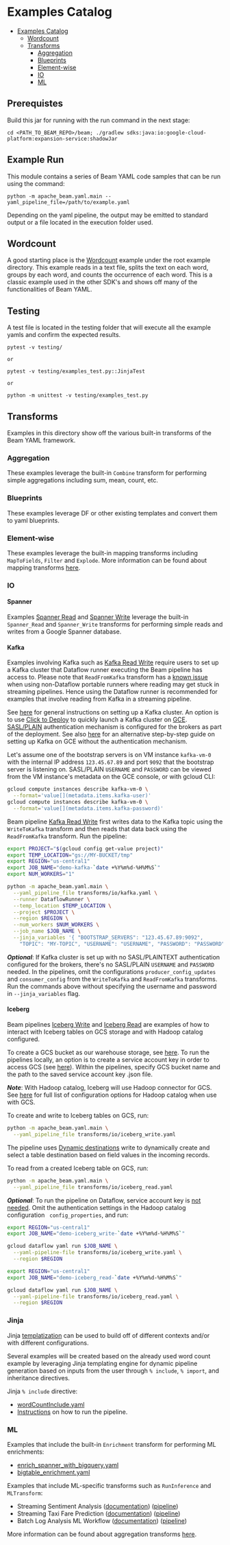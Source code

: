 <!--
    Licensed to the Apache Software Foundation (ASF) under one
    or more contributor license agreements.  See the NOTICE file
    distributed with this work for additional information
    regarding copyright ownership.  The ASF licenses this file
    to you under the Apache License, Version 2.0 (the
    "License"); you may not use this file except in compliance
    with the License.  You may obtain a copy of the License at

      http://www.apache.org/licenses/LICENSE-2.0

    Unless required by applicable law or agreed to in writing,
    software distributed under the License is distributed on an
    "AS IS" BASIS, WITHOUT WARRANTIES OR CONDITIONS OF ANY
    KIND, either express or implied.  See the License for the
    specific language governing permissions and limitations
    under the License.
-->

# Examples Catalog

<!-- TOC -->

* [Examples Catalog](#examples-catalog)
    * [Wordcount](#wordcount)
    * [Transforms](#transforms)
        * [Aggregation](#aggregation)
        * [Blueprints](#blueprints)
        * [Element-wise](#element-wise)
        * [IO](#io)
        * [ML](#ml)

<!-- TOC -->

## Prerequistes

Build this jar for running with the run command in the next stage:

```
cd <PATH_TO_BEAM_REPO>/beam; ./gradlew sdks:java:io:google-cloud-platform:expansion-service:shadowJar
```

## Example Run

This module contains a series of Beam YAML code samples that can be run using
the command:

```
python -m apache_beam.yaml.main --yaml_pipeline_file=/path/to/example.yaml
```

Depending on the yaml pipeline, the output may be emitted to standard output or
a file located in the execution folder used.

## Wordcount

A good starting place is the [Wordcount](wordcount_minimal.yaml) example under
the root example directory.
This example reads in a text file, splits the text on each word, groups by each
word, and counts the occurrence of each word. This is a classic example used in
the other SDK's and shows off many of the functionalities of Beam YAML.

## Testing

A test file is located in the testing folder that will execute all the example
yamls and confirm the expected results.

```
pytest -v testing/

or

pytest -v testing/examples_test.py::JinjaTest

or

python -m unittest -v testing/examples_test.py
```

## Transforms

Examples in this directory show off the various built-in transforms of the Beam
YAML framework.

### Aggregation

These examples leverage the built-in `Combine` transform for performing simple
aggregations including sum, mean, count, etc.

### Blueprints

These examples leverage DF or other existing templates and convert them to yaml
blueprints.

### Element-wise

These examples leverage the built-in mapping transforms including `MapToFields`,
`Filter` and `Explode`. More information can be found about mapping transforms
[here](https://beam.apache.org/documentation/sdks/yaml-udf/).

### IO

#### Spanner

Examples [Spanner Read](transforms/io/spanner_read.yaml) and [Spanner Write](
transforms/io/spanner_write.yaml) leverage the built-in `Spanner_Read` and
`Spanner_Write` transforms for performing simple reads and writes from a
Google Spanner database.

#### Kafka

Examples involving Kafka such as [Kafka Read Write](transforms/io/kafka.yaml)
require users to set up a Kafka cluster that Dataflow runner executing the
Beam pipeline has access to.
Please note that `ReadFromKafka` transform has
a [known issue](https://github.com/apache/beam/issues/22809) when
using non-Dataflow portable runners where reading may get stuck in streaming
pipelines. Hence using the Dataflow runner is recommended for examples that
involve reading from Kafka in a streaming pipeline.

See [here](https://kafka.apache.org/quickstart) for general instructions on
setting up a Kafka cluster. An option is to use [Click to Deploy](
https://console.cloud.google.com/marketplace/details/click-to-deploy-images/kafka?)
to quickly launch a Kafka cluster on [GCE](
https://cloud.google.com/products/compute?hl=en). [SASL/PLAIN](
https://kafka.apache.org/documentation/#security_sasl_plain) authentication
mechanism is configured for the brokers as part of the deployment. See
also [here](
https://github.com/GoogleCloudPlatform/java-docs-samples/tree/main/dataflow/flex-templates/kafka_to_bigquery)
for an alternative step-by-step guide on setting up Kafka on GCE without the
authentication mechanism.

Let's assume one of the bootstrap servers is on VM instance `kafka-vm-0`
with the internal IP address `123.45.67.89` and port `9092` that the bootstrap
server is listening on. SASL/PLAIN `USERNAME` and `PASSWORD` can be viewed from
the VM instance's metadata on the GCE console, or with gcloud CLI:

```sh
gcloud compute instances describe kafka-vm-0 \
  --format='value[](metadata.items.kafka-user)'
gcloud compute instances describe kafka-vm-0 \
  --format='value[](metadata.items.kafka-password)'
```

Beam pipeline [Kafka Read Write](transforms/io/kafka.yaml) first writes data to
the Kafka topic using the `WriteToKafka` transform and then reads that data back
using the `ReadFromKafka` transform. Run the pipeline:

```sh
export PROJECT="$(gcloud config get-value project)"
export TEMP_LOCATION="gs://MY-BUCKET/tmp"
export REGION="us-central1"
export JOB_NAME="demo-kafka-`date +%Y%m%d-%H%M%S`"
export NUM_WORKERS="1"

python -m apache_beam.yaml.main \
  --yaml_pipeline_file transforms/io/kafka.yaml \
  --runner DataflowRunner \
  --temp_location $TEMP_LOCATION \
  --project $PROJECT \
  --region $REGION \
  --num_workers $NUM_WORKERS \
  --job_name $JOB_NAME \
  --jinja_variables '{ "BOOTSTRAP_SERVERS": "123.45.67.89:9092",
    "TOPIC": "MY-TOPIC", "USERNAME": "USERNAME", "PASSWORD": "PASSWORD" }'
```

**_Optional_**: If Kafka cluster is set up with no SASL/PLAINTEXT authentication
configured for the brokers, there's no SASL/PLAIN `USERNAME` and `PASSWORD`
needed. In the pipelines, omit the configurations `producer_config_updates` and
`consumer_config` from the `WriteToKafka` and `ReadFromKafka` transforms.
Run the commands above without specifying the username and password in
`--jinja_variables` flag.

#### Iceberg

Beam pipelines [Iceberg Write](transforms/io/iceberg_write.yaml) and
[Iceberg Read](transforms/io/iceberg_read.yaml) are examples of how to interact
with Iceberg tables on GCS storage and with Hadoop catalog configured.

To create a GCS bucket as our warehouse storage,
see [here](https://cloud.google.com/storage/docs/creating-buckets#command-line).
To run the pipelines locally, an option is to create a service account key in
order to access GCS (see
[here](https://cloud.google.com/iam/docs/keys-create-delete#creating)).
Within the pipelines, specify GCS bucket name and the path to the saved service
account key .json file.

**_Note_**: With Hadoop catalog, Iceberg will use Hadoop connector for GCS.
See [here](https://github.com/GoogleCloudDataproc/hadoop-connectors/blob/master/gcs/CONFIGURATION.md)
for full list of configuration options for Hadoop catalog when use with GCS.

To create and write to Iceberg tables on GCS, run:

```sh
python -m apache_beam.yaml.main \
  --yaml_pipeline_file transforms/io/iceberg_write.yaml
```

The pipeline uses [Dynamic destinations](
https://cloud.google.com/dataflow/docs/guides/managed-io#dynamic-destinations)
write to dynamically create and select a table destination based on field
values in the incoming records.

To read from a created Iceberg table on GCS, run:

```sh
python -m apache_beam.yaml.main \
  --yaml_pipeline_file transforms/io/iceberg_read.yaml
```

**_Optional_**: To run the pipeline on Dataflow, service account key is
[not needed](
https://github.com/GoogleCloudDataproc/hadoop-connectors/blob/master/gcs/INSTALL.md).
Omit the authentication settings in the Hadoop catalog configuration `
config_properties`, and run:

```sh
export REGION="us-central1"
export JOB_NAME="demo-iceberg_write-`date +%Y%m%d-%H%M%S`"

gcloud dataflow yaml run $JOB_NAME \
  --yaml-pipeline-file transforms/io/iceberg_write.yaml \
  --region $REGION
```

```sh
export REGION="us-central1"
export JOB_NAME="demo-iceberg_read-`date +%Y%m%d-%H%M%S`"

gcloud dataflow yaml run $JOB_NAME \
  --yaml-pipeline-file transforms/io/iceberg_read.yaml \
  --region $REGION
```

### Jinja

Jinja [templatization](https://beam.apache.org/documentation/sdks/yaml/#jinja-templatization)
can be used to build off of different contexts and/or with different
configurations.

Several examples will be created based on the already used word count example
by leveraging Jinja templating engine for dynamic pipeline generation based on
inputs from the user through `% include`, `% import`, and inheritance
directives.

Jinja `% include` directive:
- [wordCountInclude.yaml](https://github.com/apache/beam/blob/master/sdks/python/apache_beam/yaml/examples/transforms/jinja/include/wordCountInclude.yaml)
- [Instructions](https://github.com/apache/beam/blob/master/sdks/python/apache_beam/yaml/examples/transforms/jinja/include/README.md) on how to run the pipeline.


### ML

Examples that include the built-in `Enrichment` transform for performing
ML enrichments:
- [enrich_spanner_with_bigquery.yaml](https://github.com/apache/beam/blob/master/sdks/python/apache_beam/yaml/examples/transforms/ml/enrich_spanner_with_bigquery.yaml)
- [bigtable_enrichment.yaml](https://github.com/apache/beam/blob/master/sdks/python/apache_beam/yaml/examples/transforms/ml/bigtable_enrichment.yaml)

Examples that include ML-specific transforms such as `RunInference` and
`MLTransform`:
- Streaming Sentiment Analysis ([documentation](https://github.com/apache/beam/tree/master/sdks/python/apache_beam/yaml/examples/transforms/ml/sentiment_analysis)) ([pipeline](https://github.com/apache/beam/blob/master/sdks/python/apache_beam/yaml/examples/transforms/ml/sentiment_analysis/streaming_sentiment_analysis.yaml))
- Streaming Taxi Fare Prediction ([documentation](https://github.com/apache/beam/tree/master/sdks/python/apache_beam/yaml/examples/transforms/ml/taxi_fare)) ([pipeline](https://github.com/apache/beam/blob/master/sdks/python/apache_beam/yaml/examples/transforms/ml/taxi_fare/streaming_taxifare_prediction.yaml))
- Batch Log Analysis ML Workflow ([documentation](https://github.com/apache/beam/tree/master/sdks/python/apache_beam/yaml/examples/transforms/ml/log_analysis)) ([pipeline](https://github.com/apache/beam/blob/master/sdks/python/apache_beam/yaml/examples/transforms/ml/log_analysis/batch_log_analysis.yaml))

More information can be found about aggregation transforms
[here](https://beam.apache.org/documentation/sdks/yaml-combine/).
